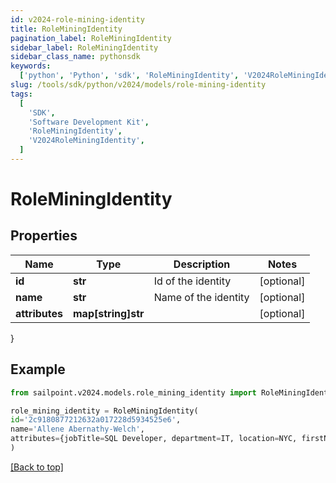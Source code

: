 ```yaml
---
id: v2024-role-mining-identity
title: RoleMiningIdentity
pagination_label: RoleMiningIdentity
sidebar_label: RoleMiningIdentity
sidebar_class_name: pythonsdk
keywords:
  ['python', 'Python', 'sdk', 'RoleMiningIdentity', 'V2024RoleMiningIdentity']
slug: /tools/sdk/python/v2024/models/role-mining-identity
tags:
  [
    'SDK',
    'Software Development Kit',
    'RoleMiningIdentity',
    'V2024RoleMiningIdentity',
  ]
---
```


# RoleMiningIdentity

## Properties

| Name           | Type               | Description          | Notes      |
| -------------- | ------------------ | -------------------- | ---------- |
| **id**         | **str**            | Id of the identity   | [optional] |
| **name**       | **str**            | Name of the identity | [optional] |
| **attributes** | **map[string]str** |                      | [optional] |

}

## Example

```python
from sailpoint.v2024.models.role_mining_identity import RoleMiningIdentity

role_mining_identity = RoleMiningIdentity(
id='2c9180877212632a017228d5934525e6',
name='Allene Abernathy-Welch',
attributes={jobTitle=SQL Developer, department=IT, location=NYC, firstName=Allene}
)

```

[[Back to top]](#)
